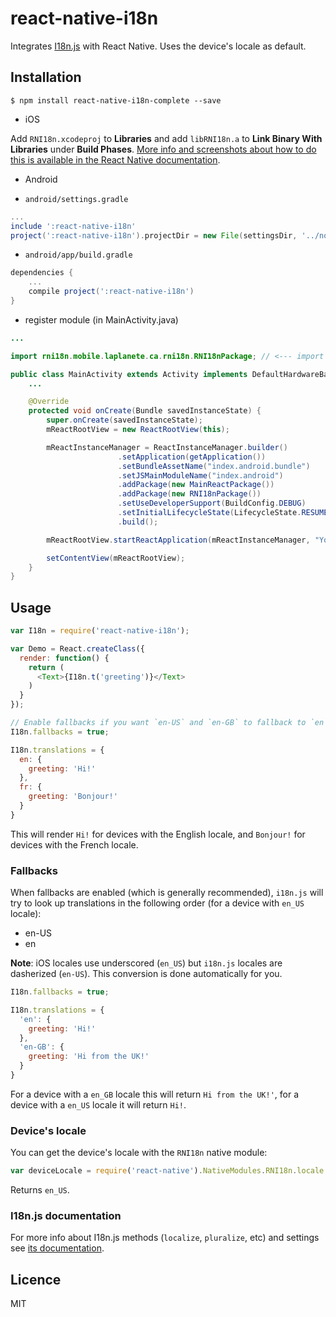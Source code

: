 # react-native-i18n

Integrates [I18n.js](https://github.com/fnando/i18n-js) with React Native. Uses the device's locale as default.

## Installation


`$ npm install react-native-i18n-complete --save`

* iOS

Add `RNI18n.xcodeproj` to **Libraries** and add `libRNI18n.a` to **Link Binary With Libraries** under **Build Phases**. [More info and screenshots about how to do this is available in the React Native documentation](http://facebook.github.io/react-native/docs/linking-libraries.html).

* Android

* `android/settings.gradle`

```gradle
...
include ':react-native-i18n'
project(':react-native-i18n').projectDir = new File(settingsDir, '../node_modules/react-native-i18n-complete/android/react-native-i18n')
```

* `android/app/build.gradle`

```gradle
dependencies {
	...
	compile project(':react-native-i18n')
}
```

* register module (in MainActivity.java)

```java
...

import rni18n.mobile.laplanete.ca.rni18n.RNI18nPackage; // <--- import

public class MainActivity extends Activity implements DefaultHardwareBackBtnHandler {
	...

    @Override
    protected void onCreate(Bundle savedInstanceState) {
        super.onCreate(savedInstanceState);
        mReactRootView = new ReactRootView(this);

        mReactInstanceManager = ReactInstanceManager.builder()
                        .setApplication(getApplication())
                        .setBundleAssetName("index.android.bundle")
                        .setJSMainModuleName("index.android")
                        .addPackage(new MainReactPackage())
                        .addPackage(new RNI18nPackage())
                        .setUseDeveloperSupport(BuildConfig.DEBUG)
                        .setInitialLifecycleState(LifecycleState.RESUMED)
                        .build();

        mReactRootView.startReactApplication(mReactInstanceManager, "YourProject", null);

        setContentView(mReactRootView);
    }
}
```

## Usage

```js
var I18n = require('react-native-i18n');

var Demo = React.createClass({
  render: function() {
    return (
      <Text>{I18n.t('greeting')}</Text>
    )
  }
});

// Enable fallbacks if you want `en-US` and `en-GB` to fallback to `en`
I18n.fallbacks = true;

I18n.translations = {
  en: {
    greeting: 'Hi!'
  },
  fr: {
    greeting: 'Bonjour!'
  }
}
```

This will render `Hi!` for devices with the English locale, and `Bonjour!` for devices with the French locale.

### Fallbacks
When fallbacks are enabled (which is generally recommended), `i18n.js` will try to look up translations in the following order (for a device with `en_US` locale):
- en-US
- en

**Note**: iOS locales use underscored (`en_US`) but `i18n.js` locales are dasherized (`en-US`). This conversion is done automatically for you.
```js
I18n.fallbacks = true;

I18n.translations = {
  'en': {
    greeting: 'Hi!'
  },
  'en-GB': {
    greeting: 'Hi from the UK!'
  }
}
```
For a device with a `en_GB` locale this will return `Hi from the UK!'`, for a device with a `en_US` locale it will return `Hi!`.

### Device's locale
You can get the device's locale with the `RNI18n` native module:

```js
var deviceLocale = require('react-native').NativeModules.RNI18n.locale
```
Returns `en_US`.

### I18n.js documentation
For more info about I18n.js methods (`localize`, `pluralize`, etc) and settings see [its documentation](https://github.com/fnando/i18n-js#setting-up).

## Licence
MIT
